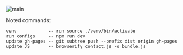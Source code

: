 ![main](https://github.com/mrsamsonn/personal-portfolio/assets/98930957/8a3976e9-1c46-4801-8965-94352a65fee7)

Noted commands:
```
venv            -- run source ./venv/bin/activate
run configs     -- npm run dev
update gh-pages -- git subtree push --prefix dist origin gh-pages
update JS       -- browserify contact.js -o bundle.js
```

